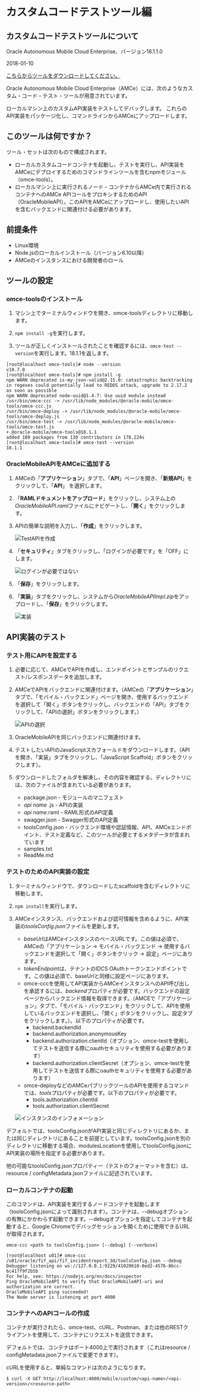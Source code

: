 # カスタムコードテストツール編

## カスタムコードテストツールについて

Oracle Autonomous Mobile Cloud Enterprise、バージョン18.1.1.0

2018-01-10

[こちらからツールをダウンロードしてください。](http://www.oracle.com/technetwork/topics/cloud/downloads/amce-downloads-4478270.html)

Oracle Autonomous Mobile Cloud Enterprise（AMCe）には、次のようなカスタム・コード・テスト・ツールが用意されています。

ローカルマシン上のカスタムAPI実装をテストしてデバッグします。
これらのAPI実装をパッケージ化し、コマンドラインからAMCeにアップロードします。

## このツールは何ですか？

ツール・セットは次のもので構成されます。

* ローカルカスタムコードコンテナを起動し、テストを実行し、API実装をAMCeにデプロイするためのコマンドラインツールを含むnpmモジュール（omce-tools）。
* ローカルマシン上に実行されるノード・コンテナからAMCe内で実行されるコンテナへのAMCe APIコールをプロキシするためのAPI（OracleMobileAPI）。このAPIをAMCeにアップロードし、使用したいAPIを含むバックエンドに関連付ける必要があります。

## 前提条件

* Linux環境
* Node.jsのローカルインストール（バージョン6.10以降）
* AMCeのインスタンスにおける開発者のロール

## ツールの設定

### omce-toolsのインストール

1. マシン上でターミナルウィンドウを開き、omce-toolsディレクトリに移動します。

2. `npm install -g`を実行します。

3. ツールが正しくインストールされたことを確認するには、`omce-test --version`を実行します。18.1.1を返します。

```
[root@localhost omce-tools]# node --version
v10.7.0
[root@localhost omce-tools]# npm install -g
npm WARN deprecated is-my-json-valid@2.15.0: catastrophic backtracking in regexes could potentially lead to REDOS attack, upgrade to 2.17.2 as soon as possible
npm WARN deprecated node-uuid@1.4.7: Use uuid module instead
/usr/bin/omce-ccc -> /usr/lib/node_modules/@oracle-mobile/omce-tools/omce-ccc.js
/usr/bin/omce-deploy -> /usr/lib/node_modules/@oracle-mobile/omce-tools/omce-deploy.js
/usr/bin/omce-test -> /usr/lib/node_modules/@oracle-mobile/omce-tools/omce-test.js
+ @oracle-mobile/omce-tools@18.1.1
added 189 packages from 130 contributors in 178.224s
[root@localhost omce-tools]# omce-test --version
18.1.1
```

### OracleMobileAPIをAMCeに追加する

1. AMCeの「**アプリケーション**」タブで、「**API**」ページを開き、「**新規API**」をクリックして、「**API**」 を選択します。

2. 「**RAMLドキュメントをアップロード**」をクリックし、システム上の*OracleMobileAPI.raml*ファイルにナビゲートし、「**開く**」をクリックします。

3. APIの簡単な説明を入力し、「**作成**」をクリックします。

   ![TestAPIを作成](images/OracleMobileAPI.png)

4. 「**セキュリティ**」タブをクリックし、「ログインが必要です」を「OFF」にします。

   ![ログインが必要ではない](images/OracleMobileAPI_nologin.png)

5. 「**保存**」をクリックします。

6. 「**実装**」タブをクリックし、システムから*OracleMobileAPIImpl.zip*をアップロードし、「**保存**」をクリックします。

   ![実装](images/OracleMobileAPI_s.png)

## API実装のテスト

### テスト用にAPIを設定する

1. 必要に応じて、AMCeでAPIを作成し、エンドポイントとサンプルのリクエスト/レスポンスデータを追加します。

2. AMCeでAPIをバックエンドに関連付けます。（AMCeの「**アプリケーション**」タブで、「モバイル・バックエンド」ページを開き、使用するバックエンドを選択して「開く」ボタンをクリックし、バックエンドの「API」タブをクリックして、「APIの選択」ボタンをクリックします。）

   ![APIの選択](images/OracleMobileAPI_4.png)

3. OracleMobileAPIを同じバックエンドに関連付けます。

4. テストしたいAPIのJavaScriptスカフォールドをダウンロードします。（APIを開き、「実装」タブをクリックし、「JavaScript Scaffold」ボタンをクリックします）。

5. ダウンロードしたフォルダを解凍し、その内容を確認する。ディレクトリには、次のファイルが含まれている必要があります。
    * package.json - モジュールのマニフェスト
    * *api name* .js - APIの実装
    * *api name*.raml - RAML形式のAPI定義
    * swagger.json - Swagger形式のAPI定義
    * toolsConfig.json - バックエンド環境や認証情報、API、AMCeエンドポイント、テスト定義など、このツールが必要とするメタデータが含まれています
    * samples.txt
    * ReadMe.md

### テストのためのAPI実装の設定

1. ターミナルウィンドウで、ダウンロードしたscaffoldを含むディレクトリに移動します。

2. `npm install`を実行します。

3. AMCeインスタンス、バックエンドおよび認可情報を含めるように、API実装の*toolsConfig.json*ファイルを更新します。

    * *baseUrl*はAMCeインスタンスのベースURLです。この値は必須で、AMCeの「アプリケーション -> モバイル・バックエンド -> 使用するバックエンドを選択して「開く」ボタンをクリック -> 設定」ページにあります。
    * *tokenEndpoint*は、テナントのIDCS OAuthトークンエンドポイントです。この値は必須で、baseUrlと同様に設定ページにあります。
    * omce-cccを使用してAPI実装からAMCeインスタンスへのAPI呼び出しを承認するには、*backend*プロパティが必要です。バックエンドの設定ページからバックエンド情報を取得できます。（AMCEで「アプリケーション」タブで、「モバイル・バックエンド」をクリックして、APIを使用しているバックエンドを選択し、「開く」ボタンをクリックし、設定タブをクリックします。）。以下のプロパティが必要です。
        * backend.backendId
        * backend.authorization.anonymousKey
        * backend.authorization.clientId（オプション、omce-testを使用してテストを送信する際にoauthセキュリティを使用する必要があります）
        * backend.authorization.clientSecret（オプション、omce-testを使用してテストを送信する際にoauthセキュリティを使用する必要があります）
    * omce-deployなどのAMCeパブリックツールのAPIを使用するコマンドでは、*tools*プロパティが必要です。以下のプロパティが必要です。
        * tools.authorization.clientId
        * tools.authorization.clientSecret

   ![インスタンスのインフォメーション](images/baseinfo.png)

デフォルトでは、toolsConfig.jsonがAPI実装と同じディレクトリにあるか、または同じディレクトリにあることを前提としています。toolsConfig.jsonを別のディレクトリに移動する場合、modulesLocationを使用してtoolsConfig.jsonに API実装の場所を指定する必要があります。

他の可能なtoolsConfig.jsonプロパティー（テストのフォーマットを含む）は、resource / configMetadata.jsonファイルに記述されています。

### ローカルコンテナの起動

このコマンドは、API実装を実行するノードコンテナを起動します（toolsConfig.jsonによって識別されます）。コンテナは、--debugオプションの有無にかかわらず起動できます。--debugオプションを指定してコンテナを起動すると、Google Chromeでデバッグセッションを開くために使用できるURLが取得されます。

```
omce-ccc <path to toolsConfig.json> [--debug] [--verbose]
```

```
[root@localhost u01]# omce-ccc /u01/oracle/fif_api/fif_incidentreport_3d/toolsConfig.json --debug
Debugger listening on ws://127.0.0.1:9229/41029610-8ed2-4576-86cc-6c417f9f2b5b
For help, see: https://nodejs.org/en/docs/inspector
Ping OracleMobileAPI to verify that OracleMobileAPI-uri and authorization are correct.
OracleMobileAPI ping succeeded!
The Node server is listening at port 4000
```

### コンテナへのAPIコールの作成

コンテナが実行されたら、omce-test、cURL、Postman、または他のRESTクライアントを使用して、コンテナにリクエストを送信できます。

デフォルトでは、コンテナはポート4000上で実行されます（これはresource / configMetadata.jsonファイルで変更できます）。

cURLを使用すると、単純なコマンドは次のようになります。

```
$ curl -X GET http://localhost:4000/mobile/custom/<api-name>/<api-version>/<resource-path>
```
